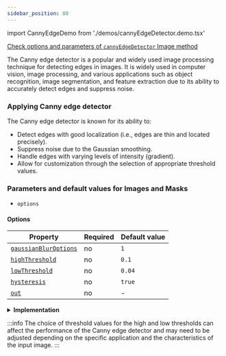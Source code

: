 ```yaml
---
sidebar_position: 80
---
```


import CannyEdgeDemo from './demos/cannyEdgeDetector.demo.tsx'

[Check options and parameters of `cannyEdgeDetector` Image method](https://image-js.github.io/image-js-typescript/classes/Image.html#cannyEdgeDetector 'github.io link')

The Canny edge detector is a popular and widely used image processing technique for detecting edges in images. It is widely used in computer vision, image processing, and various applications such as object recognition, image segmentation, and feature extraction due to its ability to accurately detect edges and suppress noise.

### Applying Canny edge detector

<CannyEdgeDemo />

The Canny edge detector is known for its ability to:

- Detect edges with good localization (i.e., edges are thin and located precisely).
- Suppress noise due to the Gaussian smoothing.
- Handle edges with varying levels of intensity (gradient).
- Allow for customization through the selection of appropriate threshold values.

### Parameters and default values for Images and Masks

- `options`

#### Options

| Property                                                                                                                     | Required | Default value |
| ---------------------------------------------------------------------------------------------------------------------------- | -------- | ------------- |
| [`gaussianBlurOptions`](https://image-js.github.io/image-js-typescript/interfaces/CannyEdgeOptions.html#gaussianBlurOptions) | no       | `1`           |
| [`highThreshold`](https://image-js.github.io/image-js-typescript/interfaces/CannyEdgeOptions.html#highThreshold)             | no       | `0.1`         |
| [`lowThreshold`](https://image-js.github.io/image-js-typescript/interfaces/CannyEdgeOptions.html#hysteresis)                 | no       | `0.04`        |
| [`hysteresis`](https://image-js.github.io/image-js-typescript/interfaces/CannyEdgeOptions.html#hysteresis)                   | no       | `true`        |
| [`out`](https://image-js.github.io/image-js-typescript/interfaces/CannyEdgeOptions.html#hysteresis)                          | no       | -             |

<details>
<summary>
<b>Implementation</b>
 </summary>
The Canny edge detector consists of several stages:

_Smoothing_: The first step involves applying a Gaussian filter to the input image. This helps reduce noise and smooth out small variations in pixel values.

_Gradient Calculation_: After smoothing, the gradient of the image is calculated using convolution with Sobel masks in both the horizontal and vertical directions. This step highlights regions of rapid intensity change in the image.

_Non-maximum Suppression_: In this step, the gradient magnitude is examined at each pixel location, and non-maximum values are suppressed. This means that only the local maxima in gradient magnitude are retained, which helps thinning the edges and keeping only the most prominent ones.

**(optional)**

_Edge Tracking by [Hysteresis](../../Glossary.md#hysteresis "internal link on hysteresis)_: This step involves tracking edges by applying two thresholds: a high threshold and a low threshold. Pixels with gradient magnitude values above the high threshold are considered strong edges, while those between the low and high thresholds are considered potential edges. The algorithm then connects potential edges to strong edges, forming continuous edge contours.

Finally, edge tracking by hysteresis is performed to link weak edges to strong edges. This helps in forming continuous edges and eliminating isolated weak edges caused by noise.

The output of the Canny edge detector is a binary image(mask) where edges are represented as white lines.

</details>

:::info
The choice of threshold values for the high and low thresholds can affect the performance of the Canny edge detector and may need to be adjusted depending on the specific application and the characteristics of the input image.
:::
